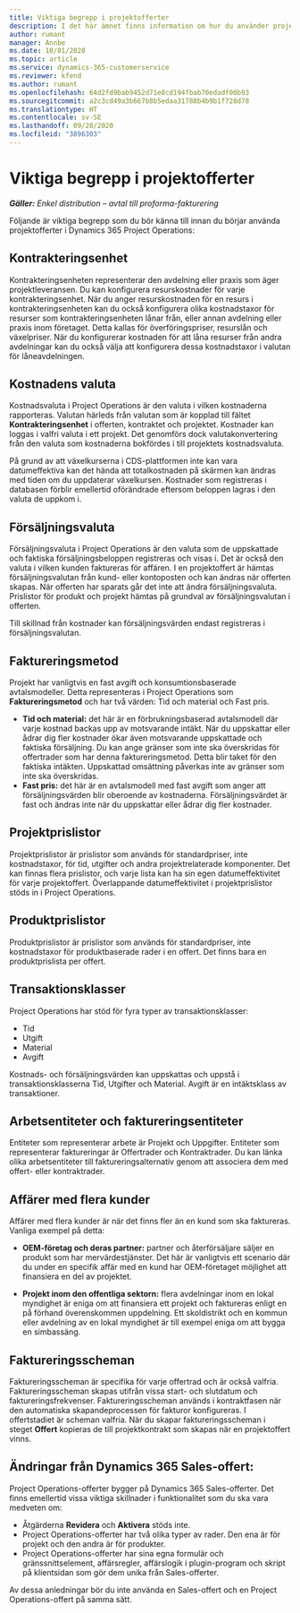 ```yaml
---
title: Viktiga begrepp i projektofferter
description: I det här ämnet finns information om hur du använder projektofferter i Project Operations.
author: rumant
manager: Annbe
ms.date: 10/01/2020
ms.topic: article
ms.service: dynamics-365-customerservice
ms.reviewer: kfend
ms.author: rumant
ms.openlocfilehash: 64d2fd9bab9452d71e8cd194fbab70edadf00b93
ms.sourcegitcommit: a2c3cd49a3b667b8b5edaa31788b4b9b1f728d78
ms.translationtype: HT
ms.contentlocale: sv-SE
ms.lasthandoff: 09/28/2020
ms.locfileid: "3896303"
---
```

# <a name="project-quote-key-concepts"></a>Viktiga begrepp i projektofferter

_**Gäller:** Enkel distribution – avtal till proforma-fakturering_


Följande är viktiga begrepp som du bör känna till innan du börjar använda projektofferter i Dynamics 365 Project Operations:

## <a name="contracting-unit"></a>Kontrakteringsenhet

Kontrakteringsenheten representerar den avdelning eller praxis som äger projektleveransen. Du kan konfigurera resurskostnader för varje kontrakteringsenhet. När du anger resurskostnaden för en resurs i kontrakteringsenheten kan du också konfigurera olika kostnadstaxor för resurser som kontrakteringsenheten lånar från, eller annan avdelning eller praxis inom företaget. Detta kallas för överföringspriser, resurslån och växelpriser. När du konfigurerar kostnaden för att låna resurser från andra avdelningar kan du också välja att konfigurera dessa kostnadstaxor i valutan för låneavdelningen.

## <a name="cost-currency"></a>Kostnadens valuta

Kostnadsvaluta i Project Operations är den valuta i vilken kostnaderna rapporteras. Valutan härleds från valutan som är kopplad till fältet **Kontrakteringsenhet** i offerten, kontraktet och projektet. Kostnader kan loggas i valfri valuta i ett projekt. Det genomförs dock valutakonvertering från den valuta som kostnaderna bokfördes i till projektets kostnadsvaluta.

På grund av att växelkurserna i CDS-plattformen inte kan vara datumeffektiva kan det hända att totalkostnaden på skärmen kan ändras med tiden om du uppdaterar växelkursen. Kostnader som registreras i databasen förblir emellertid oförändrade eftersom beloppen lagras i den valuta de uppkom i.

## <a name="sales-currency"></a>Försäljningsvaluta

Försäljningsvaluta i Project Operations är den valuta som de uppskattade och faktiska försäljningsbeloppen registreras och visas i. Det är också den valuta i vilken kunden faktureras för affären. I en projektoffert är hämtas försäljningsvalutan från kund- eller kontoposten och kan ändras när offerten skapas. När offerten har sparats går det inte att ändra försäljningsvaluta. Prislistor för produkt och projekt hämtas på grundval av försäljningsvalutan i offerten.

Till skillnad från kostnader kan försäljningsvärden endast registreras i försäljningsvalutan.

## <a name="billing-method"></a>Faktureringsmetod

Projekt har vanligtvis en fast avgift och konsumtionsbaserade avtalsmodeller. Detta representeras i Project Operations som **Faktureringsmetod** och har två värden: Tid och material och Fast pris.

- **Tid och material:** det här är en förbrukningsbaserad avtalsmodell där varje kostnad backas upp av motsvarande intäkt. När du uppskattar eller ådrar dig fler kostnader ökar även motsvarande uppskattade och faktiska försäljning. Du kan ange gränser som inte ska överskridas för offertrader som har denna faktureringsmetod. Detta blir taket för den faktiska intäkten. Uppskattad omsättning påverkas inte av gränser som inte ska överskridas.
- **Fast pris:** det här är en avtalsmodell med fast avgift som anger att försäljningsvärden blir oberoende av kostnaderna. Försäljningsvärdet är fast och ändras inte när du uppskattar eller ådrar dig fler kostnader.

## <a name="project-price-lists"></a>Projektprislistor

Projektprislistor är prislistor som används för standardpriser, inte kostnadstaxor, för tid, utgifter och andra projektrelaterade komponenter. Det kan finnas flera prislistor, och varje lista kan ha sin egen datumeffektivitet för varje projektoffert. Överlappande datumeffektivitet i projektprislistor stöds in i Project Operations.

## <a name="product-price-lists"></a>Produktprislistor

Produktprislistor är prislistor som används för standardpriser, inte kostnadstaxor för produktbaserade rader i en offert. Det finns bara en produktprislista per offert.

## <a name="transaction-classes"></a>Transaktionsklasser

Project Operations har stöd för fyra typer av transaktionsklasser:

- Tid
- Utgift
- Material
- Avgift

Kostnads- och försäljningsvärden kan uppskattas och uppstå i transaktionsklasserna Tid, Utgifter och Material. Avgift är en intäktsklass av transaktioner.

## <a name="work-entities-and-billing-entities"></a>Arbetsentiteter och faktureringsentiteter

Entiteter som representerar arbete är Projekt och Uppgifter. Entiteter som representerar faktureringar är Offertrader och Kontraktrader. Du kan länka olika arbetsentiteter till faktureringsalternativ genom att associera dem med offert- eller kontraktrader.

## <a name="multi-customer-deals"></a>Affärer med flera kunder

Affärer med flera kunder är när det finns fler än en kund som ska faktureras. Vanliga exempel på detta:

- **OEM-företag och deras partner:** partner och återförsäljare säljer en produkt som har mervärdestjänster. Det här är vanligtvis ett scenario där du under en specifik affär med en kund har OEM-företaget möjlighet att finansiera en del av projektet. 

- **Projekt inom den offentliga sektorn:** flera avdelningar inom en lokal myndighet är eniga om att finansiera ett projekt och faktureras enligt en på förhand överenskommen uppdelning. Ett skoldistrikt och en kommun eller avdelning av en lokal myndighet är till exempel eniga om att bygga en simbassäng.

## <a name="invoice-schedules"></a>Faktureringsscheman

Faktureringsscheman är specifika för varje offertrad och är också valfria. Faktureringsscheman skapas utifrån vissa start- och slutdatum och faktureringsfrekvenser. Faktureringsscheman används i kontraktfasen när den automatiska skapandeprocessen för fakturor konfigureras. I offertstadiet är scheman valfria. När du skapar faktureringsscheman i steget **Offert** kopieras de till projektkontrakt som skapas när en projektoffert vinns.

## <a name="changes-from-dynamics-365-sales-quote"></a>Ändringar från Dynamics 365 Sales-offert:

Project Operations-offerter bygger på Dynamics 365 Sales-offerter. Det finns emellertid vissa viktiga skillnader i funktionalitet som du ska vara medveten om:

- Åtgärderna **Revidera** och **Aktivera** stöds inte.
- Project Operations-offerter har två olika typer av rader. Den ena är för projekt och den andra är för produkter.
- Project Operations-offerter har sina egna formulär och gränssnittselement, affärsregler, affärslogik i plugin-program och skript på klientsidan som gör dem unika från Sales-offerter.

Av dessa anledningar bör du inte använda en Sales-offert och en Project Operations-offert på samma sätt.
